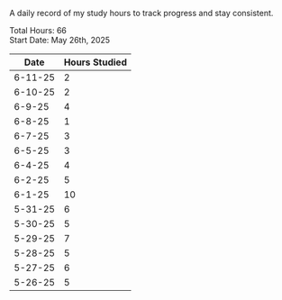 A daily record of my study hours to track progress and stay consistent.

Total Hours: 66  
Start Date: May 26th, 2025

| **Date** | **Hours Studied** |
| -------- | ----------------- |
| 6-11-25  | 2                 |
| 6-10-25  | 2                 |
| 6-9-25   | 4                 |
| 6-8-25   | 1                 |
| 6-7-25   | 3                 |
| 6-5-25   | 3                 |
| 6-4-25   | 4                 |
| 6-2-25   | 5                 |
| 6-1-25   | 10                |
| 5-31-25  | 6                 |
| 5-30-25  | 5                 |
| 5-29-25  | 7                 |
| 5-28-25  | 5                 |
| 5-27-25  | 6                 |
| 5-26-25  | 5                 |



